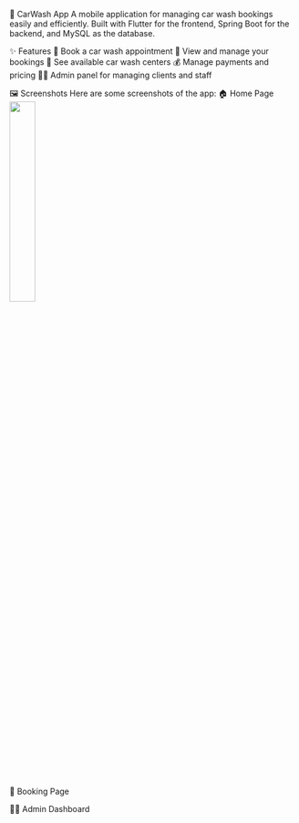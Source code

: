 🚗 CarWash App
A mobile application for managing car wash bookings easily and efficiently.
Built with Flutter for the frontend, Spring Boot for the backend, and MySQL as the database.

✨ Features
🧽 Book a car wash appointment
📅 View and manage your bookings
🏪 See available car wash centers
💰 Manage payments and pricing
👨‍🔧 Admin panel for managing clients and staff

🖼️ Screenshots
Here are some screenshots of the app:
🏠 Home Page
<img src="assets/images/WhatsApp Image 2025-09-30 à 20.53.31_294e32b9.jpg" width="30%" /><br /> <br />

📅 Booking Page

👨‍🔧 Admin Dashboard
